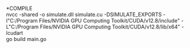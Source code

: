 *COMPILE  
nvcc -shared -o simulate.dll simulate.cu -DSIMULATE_EXPORTS -I"C:/Program Files/NVIDIA GPU Computing Toolkit/CUDA/v12.8/include" -L"C:/Program Files/NVIDIA GPU Computing Toolkit/CUDA/v12.8/lib/x64" -lcudart  
go build main.go
